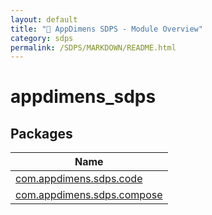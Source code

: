 ```yaml
---
layout: default
title: "📏 AppDimens SDPS - Module Overview"
category: sdps
permalink: /SDPS/MARKDOWN/README.html
---
```


# appdimens_sdps

## Packages

| Name |
|---|
| [com.appdimens.sdps.code](appdimens_sdps/com.appdimens.sdps.code/index.md) |
| [com.appdimens.sdps.compose](appdimens_sdps/com.appdimens.sdps.compose/index.md) |